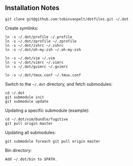 Installation Notes
------------------

    git clone git@github.com:tobinvanpelt/dotfiles.git ~/.dot

Create symlinks:

    ln -s ~/.dot/profile ~/.profile
    ln -s ~/.dot/zprofile ~/.zprofile
    ln -s ~/.dot/zshrc ~/.zshrc
    ln -s ~/.dot/oh-my-zsh ~/.oh-my-zsh
    
    ln -s ~/.dot/vim ~/.vim
    ln -s ~/.dot/vimrc ~/.vimrc
    ln -s ~/.dot/gvimrc ~/.gvimrc

    ln -s ~/.dot/tmux.conf ~/.tmux.conf

Switch to the `~/.dot` directory, and fetch submodules:

    cd ~/.dot
    git submodule init
    git submodule update

Updating a specific submodule (example):

    cd ~/.dot/vim/bundle/fugitive
    git pull origin master

Updating all submodules:

    git submodule foreach git pull origin master

Bin directory:

    Add ~/.dot/bin to $PATH.
